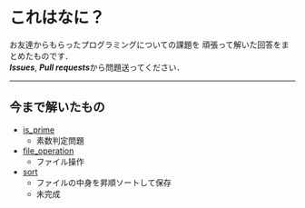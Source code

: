 # これはなに？
お友達からもらったプログラミングについての課題を
頑張って解いた回答をまとめたものです．  
***Issues***, ***Pull requests***から問題送ってください．
***
## 今まで解いたもの
- [is_prime](./is_prime)
    - 素数判定問題
- [file_operation](./file_operation)
    - ファイル操作
- [sort](./sort)
    - ファイルの中身を昇順ソートして保存
    - 未完成
